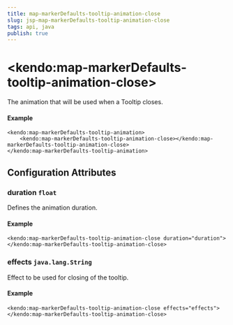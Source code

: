 ```yaml
---
title: map-markerDefaults-tooltip-animation-close
slug: jsp-map-markerDefaults-tooltip-animation-close
tags: api, java
publish: true
---
```


# \<kendo:map-markerDefaults-tooltip-animation-close\>

The animation that will be used when a Tooltip closes.

#### Example
    <kendo:map-markerDefaults-tooltip-animation>
        <kendo:map-markerDefaults-tooltip-animation-close></kendo:map-markerDefaults-tooltip-animation-close>
    </kendo:map-markerDefaults-tooltip-animation>

## Configuration Attributes

### duration `float`

Defines the animation duration.

#### Example
    <kendo:map-markerDefaults-tooltip-animation-close duration="duration">
    </kendo:map-markerDefaults-tooltip-animation-close>

### effects `java.lang.String`

Effect to be used for closing of the tooltip.

#### Example
    <kendo:map-markerDefaults-tooltip-animation-close effects="effects">
    </kendo:map-markerDefaults-tooltip-animation-close>

